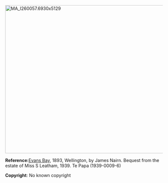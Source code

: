 <html><body><a href="/wp-content/uploads/2014/06/MA_I260057.6930x5129.jpg"><img src="/wp-content/uploads/2014/06/MA_I260057.6930x5129.jpg" alt="MA_I260057.6930x5129" width="640" height="474" class="alignnone size-full wp-image-158"></a>

<strong>Reference:</strong><a href="http://collections.tepapa.govt.nz/Object/39186" target="_blank">Evans Bay</a>, 1893, Wellington, by James Nairn. Bequest from the estate of Miss S Leatham, 1939. Te Papa (1939-0009-6)

<strong>Copyright</strong>: No known copyright</body></html>